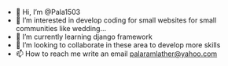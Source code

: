 - 👋 Hi, I’m @Pala1503
- 👀 I’m interested in develop coding for small websites for small communities like wedding...
- 🌱 I’m currently learning django framework
- 💞️ I’m looking to collaborate in these area to develop more skills
- 📫 How to reach me write an email palaramlather@yahoo.com

<!---
Pala1503/Pala1503 is a ✨ special ✨ repository because its `README.md` (this file) appears on your GitHub profile.
You can click the Preview link to take a look at your changes.
--->
